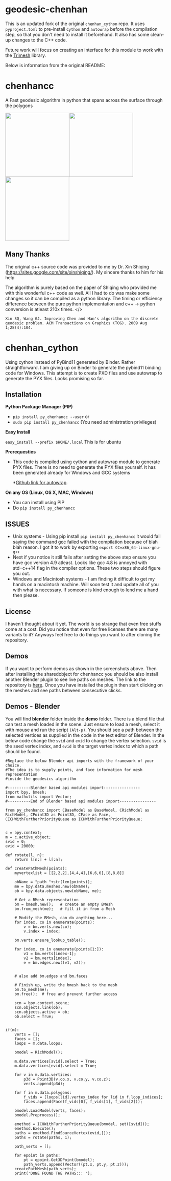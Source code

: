 geodesic-chenhan
=================

This is an updated fork of the original `chenhan_cython` repo. It uses `pyproject.toml` to pre-install `Cython` and `autowrap` before the compilation step, so that you don't need to install it beforehand. It also has some clean-up changes to the C++ code.

Future work will focus on creating an interface for this module to work with the [Trimesh](https://github.com/mikedh/trimesh) library.

Below is information from the original README:

chenhancc
==============

A Fast geodesic algorithm in python that spans across the surface through the polygons

<p>
	<img src="https://raw.githubusercontent.com/aalavandhaann/chenhan_cython/master/images/Dog.jpg" height="200"><img src="https://raw.githubusercontent.com/aalavandhaann/chenhan_cython/master/images/Cat.jpg" height="200"><img src="https://raw.githubusercontent.com/aalavandhaann/chenhan_cython/master/images/Man.jpg" height="200">
</p>
<p>

Many Thanks
-----------

The original c++ source code was provided to me by Dr. Xin Shiqing (https://sites.google.com/site/xinshiqing/). My sincere thanks to him for his help

The algorithm is purely based on the paper of Shiqing who provided me with this wonderful c++ code as well. All I had to do was make some changes so it can be compiled as a python library. The timing or efficiency difference between the pure python implementation and c++ -> python conversion is atleast 210x times. 
</>

```
Xin SQ, Wang GJ. Improving Chen and Han's algorithm on the discrete geodesic problem. ACM Transactions on Graphics (TOG). 2009 Aug 1;28(4):104.
```


# chenhan_cython
Using cython instead of PyBind11 generated by Binder. Rather straightforward. I am giving up on Binder to generate the pybind11 binding code for Windows. This attempt is to create PXD files and use autowrap to generate the PYX files. Looks promising so far. 

Installation
------------

**Python Package Manager (PIP)**

- ```pip install py_chenhancc --user``` or
- ```sudo pip install py_chenhancc``` (You need administration privileges)

**Easy Install**

```easy_install --prefix $HOME/.local``` This is for ubuntu 


**Prerequesties**

- This code is compiled using cython and autowrap module to generate PYX files. There is no need to generate the PYX files yourself. It has been generated already for Windows and GCC systems

	*[Github link for autowrap](https://github.com/uweschmitt/autowrap).


**On any OS (Linux, OS X, MAC, Windows)**

 - You can install using PIP
 - Do ```pip install py_chenhancc```

ISSUES
------
- Unix systems - Using pip install ```pip install py_chenhancc``` it would fail saying the command gcc failed with the compilation because of blah blah reason. I got it to work by exporting ```export CC=x86_64-linux-gnu-g++```
- Next if you notice it still fails after setting the above step ensure you have gcc version 4.9 atleast. Looks like gcc 4.8 is annoyed with std=c++14 flag in the compiler options. These two steps should figure you out.
- Windows and Macintosh systems - I am finding it difficult to get my hands on a macintosh machine. Will soon test it and update all of you with what is necessary. If someone is kind enough to lend me a hand then please. 


License
-------

I haven't thought about it yet. The world is so strange that even free stuffs come at a cost. Did you notice that even for free licenses there are many variants to it? Anyways feel free to do things you want to after cloning the repository. 

Demos
---------

If you want to perform demos as shown in the screenshots above. Then after installing the sharedobject for chenhancc you should be also install another Blender plugin to see live paths on meshes. The link to the repository is [here](https://github.com/aalavandhaann/ch_bl_geodesics). Once you have installed the plugin then start clicking on the meshes and see paths between consecutive clicks. 


Demos - Blender
-------------------

You will find <b>blender</b> folder inside the <b>demo</b> folder. There is a blend file that can test a mesh loaded in the scene. Just ensure to load a mesh, select it with mouse and run the script `(Alt-p)`. You should see a path between the selected vertices as supplied in the code in the text editor of Blender. In the below code change the `svid` and `evid` to change the vertex selection. `svid` is the seed vertex index, and `evid` is the target vertex index to which a path should be found. 

```
#Replace the below Blender api imports with the framework of your choice. 
#The idea is to supply points, and face information for mesh representation
#inside the geodesics algorithm

#----------Blender based api modules import----------------
import bpy, bmesh;
from mathutils import Vector;
#----------End of Blender based api modules import----------------

from py_chenhancc import CBaseModel as BaseModel, CRichModel as RichModel, CPoint3D as Point3D, CFace as Face, CICHWithFurtherPriorityQueue as ICHWithFurtherPriorityQueue;


c = bpy.context;
m = c.active_object;
svid = 0;
evid = 20000;

def rotate(l, n):
    return l[n:] + l[:n];

def createPathMesh(points):
    myvertexlist = [[2,2,2],[4,4,4],[6,6,6],[8,8,8]]
    
    obName = "path_"+str(len(points));
    me = bpy.data.meshes.new(obName);
    ob = bpy.data.objects.new(obName, me);

    # Get a BMesh representation
    bm = bmesh.new();   # create an empty BMesh
    bm.from_mesh(me);   # fill it in from a Mesh

    # Modify the BMesh, can do anything here...
    for index, co in enumerate(points):
        v = bm.verts.new(co);
        v.index = index;
        
    bm.verts.ensure_lookup_table();
    
    for index, co in enumerate(points[1:]):
        v1 = bm.verts[index-1];
        v2 = bm.verts[index];
        e = bm.edges.new((v1, v2));
        
    
    # also add bm.edges and bm.faces

    # Finish up, write the bmesh back to the mesh
    bm.to_mesh(me);
    bm.free();  # free and prevent further access
    
    scn = bpy.context.scene;
    scn.objects.link(ob);
    scn.objects.active = ob;
    ob.select = True;


if(m):
    verts = [];
    faces = [];
    loops = m.data.loops;
    
    bmodel = RichModel();
    
    m.data.vertices[svid].select = True;
    m.data.vertices[evid].select = True;
    
    for v in m.data.vertices:
        p3d = Point3D(v.co.x, v.co.y, v.co.z);
        verts.append(p3d);
   
    for f in m.data.polygons:
        f_vids = [loops[lid].vertex_index for lid in f.loop_indices];        
        faces.append(Face(f_vids[0], f_vids[1], f_vids[2]));
    
    bmodel.LoadModel(verts, faces);
    bmodel.Preprocess();
    
    emethod = ICHWithFurtherPriorityQueue(bmodel, set([svid]));
    emethod.Execute();
    paths = emethod.FindSourceVertex(evid,[]);
    paths = rotate(paths, 1);
    
    path_verts = [];
    
    for epoint in paths:
        pt = epoint.Get3DPoint(bmodel);
        path_verts.append(Vector((pt.x, pt.y, pt.z)));
    createPathMesh(path_verts);
    print('DONE FOUND THE PATHS::: ');
```
